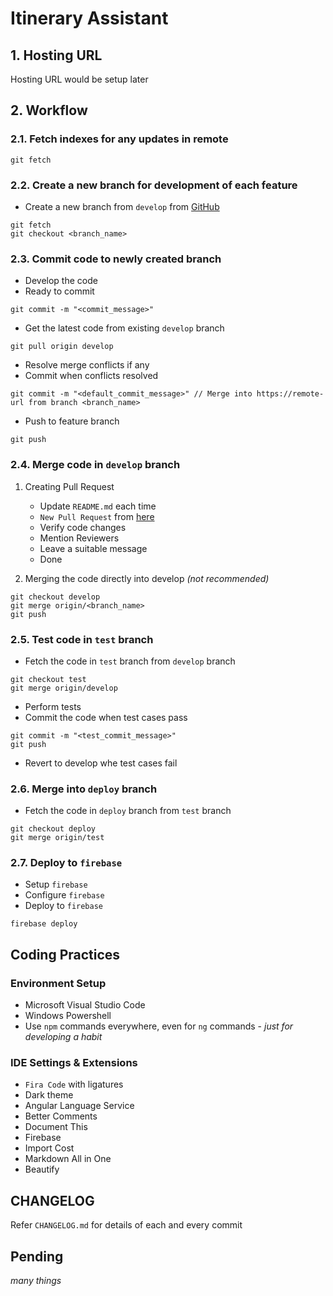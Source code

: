 # Itinerary Assistant

## 1. Hosting URL

Hosting URL would be setup later

## 2. Workflow

### 2.1. Fetch indexes for any updates in remote

```
git fetch
```

### 2.2. Create a new branch for development of each feature

- Create a new branch from `develop` from [GitHub](https://github.com/usama251993/itinerary-assistant)
```
git fetch
git checkout <branch_name>
```

### 2.3. Commit code to newly created branch

- Develop the code
- Ready to commit
```
git commit -m "<commit_message>"
```
- Get the latest code from existing `develop` branch
```
git pull origin develop
```
- Resolve merge conflicts if any
- Commit when conflicts resolved
```
git commit -m "<default_commit_message>" // Merge into https://remote-url from branch <branch_name>
```
- Push to feature branch
```
git push
```

### 2.4. Merge code in `develop` branch

1. Creating Pull Request
   - Update `README.md` each time
   - `New Pull Request` from [here](https://github.com/usama251993/itinerary-assistant/pulls)
   - Verify code changes
   - Mention Reviewers
   - Leave a suitable message
   - Done

2. Merging the code directly into develop *(not recommended)*
```
git checkout develop
git merge origin/<branch_name>
git push
```

### 2.5. Test code in `test` branch

- Fetch the code in `test` branch from `develop` branch
```
git checkout test
git merge origin/develop
```
- Perform tests
- Commit the code when test cases pass
```
git commit -m "<test_commit_message>"
git push
```
- Revert to develop whe test cases fail


### 2.6. Merge into `deploy` branch

- Fetch the code in `deploy` branch from `test` branch
```
git checkout deploy
git merge origin/test
```

### 2.7. Deploy to `firebase`

- Setup `firebase`
- Configure `firebase`
- Deploy to `firebase`
```
firebase deploy
```

## Coding Practices

### Environment Setup

- Microsoft Visual Studio Code
- Windows Powershell
- Use `npm` commands everywhere, even for `ng` commands - *just for developing a habit*

### IDE Settings &amp; Extensions

- `Fira Code` with ligatures
- Dark theme
- Angular Language Service
- Better Comments
- Document This
- Firebase
- Import Cost
- Markdown All in One
- Beautify

## CHANGELOG

Refer `CHANGELOG.md` for details of each and every commit

## Pending

*many things*
